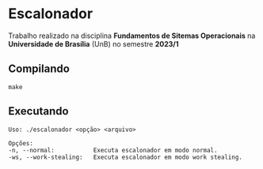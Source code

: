# Escalonador

Trabalho realizado na disciplina **Fundamentos de Sitemas Operacionais**  na **Universidade de Brasília** (UnB) no semestre **2023/1**

## Compilando 

    make

## Executando 

    Uso: ./escalonador <opção> <arquivo>

    Opções:
    -n, --normal:           Executa escalonador em modo normal.
    -ws, --work-stealing:   Executa escalonador em modo work stealing.
